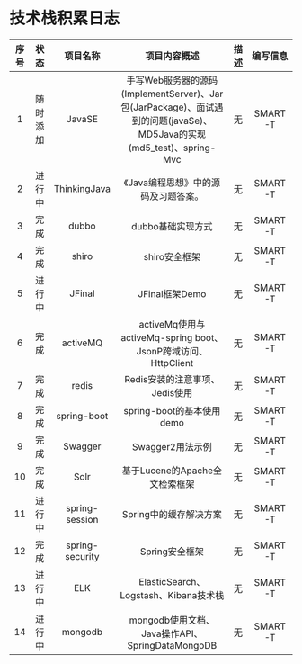 # 技术栈积累日志

| 序号 |  状态 | 项目名称 | 项目内容概述 | 描述 | 编写信息 |
| :--: | :--: | :--: | :--: | :--: | :--: |
| 1 | 随时添加 | JavaSE | 手写Web服务器的源码(ImplementServer)、Jar包(JarPackage)、面试遇到的问题(javaSe)、MD5Java的实现(md5_test)、spring-Mvc | 无 | SMART-T |
| 2 | 进行中 | ThinkingJava | 《Java编程思想》中的源码及习题答案。 | 无 | SMART-T |
| 3 | 完成 | dubbo | dubbo基础实现方式 | 无 | SMART-T |
| 4 | 完成 | shiro | shiro安全框架 | 无 | SMART-T |
| 5 | 进行中 | JFinal | JFinal框架Demo | 无 | SMART-T |
| 6 | 完成 | activeMQ | activeMq使用与activeMq-spring boot、JsonP跨域访问、HttpClient | 无 | SMART-T |
| 7 | 完成 | redis | Redis安装的注意事项、Jedis使用 | 无 | SMART-T |
| 8 | 完成 | spring-boot | spring-boot的基本使用demo | 无 | SMART-T |
| 9 | 完成 | Swagger | Swagger2用法示例 | 无 | SMART-T |
| 10 | 完成 | Solr | 基于Lucene的Apache全文检索框架 | 无 | SMART-T |
| 11 | 进行中 | spring-session | Spring中的缓存解决方案 | 无 | SMART-T |
| 12 | 完成 | spring-security | Spring安全框架 | 无 | SMART-T |
| 13 | 进行中 | ELK | ElasticSearch、Logstash、Kibana技术栈 | 无 | SMART-T |
| 14 | 进行中 | mongodb | mongodb使用文档、Java操作API、SpringDataMongoDB | 无 | SMART-T |

